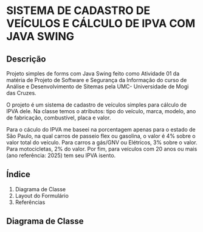 <h1>SISTEMA DE CADASTRO DE VEÍCULOS E CÁLCULO DE IPVA COM JAVA SWING</h1>

<h2>Descrição</h2>
<p>Projeto simples de forms com Java Swing feito como Atividade 01 da matéria de Projeto de Software e Segurança da Informação do curso de Análise e Desenvolvimento de Sitemas pela UMC- Universidade de Mogi das Cruzes.</p>
<p>O projeto é um sistema de cadastro de veículos simples para cálculo de IPVA dele. Na classe temos o atributos: tipo do veículo, marca, modelo, ano de fabricação, combustível, placa e valor.</p>
<p>Para o cáculo do IPVA me baseei na porcentagem apenas para o estado de São Paulo, na qual carros de passeio flex ou gasolina, o valor é 4% sobre o valor total do veículo. Para carros a gás/GNV ou Elétricos, 3% sobre o valor. Para motocicletas, 2% do valor. Por fim, para veículos com 20 anos ou mais (ano referência: 2025) tem seu IPVA isento.</p>

<h2>Índice</h2>
<ol>
  <li>Diagrama de Classe</li>
  <li>Layout do Formulário</li>
  <li>Referências</li>
</ol>

<h2>Diagrama de Classe</h2>
